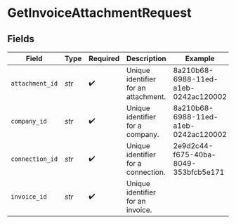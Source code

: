 # GetInvoiceAttachmentRequest


## Fields

| Field                                | Type                                 | Required                             | Description                          | Example                              |
| ------------------------------------ | ------------------------------------ | ------------------------------------ | ------------------------------------ | ------------------------------------ |
| `attachment_id`                      | *str*                                | :heavy_check_mark:                   | Unique identifier for an attachment. | 8a210b68-6988-11ed-a1eb-0242ac120002 |
| `company_id`                         | *str*                                | :heavy_check_mark:                   | Unique identifier for a company.     | 8a210b68-6988-11ed-a1eb-0242ac120002 |
| `connection_id`                      | *str*                                | :heavy_check_mark:                   | Unique identifier for a connection.  | 2e9d2c44-f675-40ba-8049-353bfcb5e171 |
| `invoice_id`                         | *str*                                | :heavy_check_mark:                   | Unique identifier for an invoice.    |                                      |
